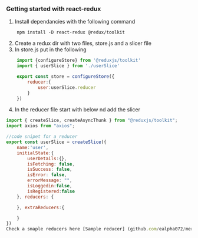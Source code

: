 ### Getting started with react-redux
1. Install dependancies with the following command
```shell
    npm install -D react-redux @redux/toolkit
```
2. Create a redux dir with two files, store.js and a slicer file
3. In store.js put in the following
```js
    import {configureStore} from '@reduxjs/toolkit' 
    import { userSlice } from './userSlice'

    export const store = configureStore({
        reducer:{
            user:userSlice.reducer
        }
    })
```
4. In the reducer file start with below nd add the slicer
```js
import { createSlice, createAsyncThunk } from "@reduxjs/toolkit";
import axios from "axios";

//code snipet for a reducer
export const userSlice = createSlice({
    name:'user',
    initialState:{
        userDetails:{},
        isFetching: false,
        isSuccess: false,
        isError: false,
        errorMessage: "",
        isLoggedin:false,
        isRegistered:false
    }, reducers: {

    }, extraReducers:{

    }
})
Check a smaple reducers here [Sample reducer] (github.com/ealpha072/mern_user_administration/blob/main/client/src/redux/userSlice.js)

